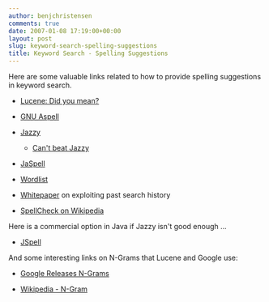 ```yaml
---
author: benjchristensen
comments: true
date: 2007-01-08 17:19:00+00:00
layout: post
slug: keyword-search-spelling-suggestions
title: Keyword Search - Spelling Suggestions
---
```


Here are some valuable links related to how to provide spelling suggestions in keyword search.



	
  * [Lucene: Did you mean?](http://today.java.net/pub/a/today/2005/08/09/didyoumean.html)

	
  * [GNU Aspell](http://aspell.net/)

	
  * [Jazzy](http://jazzy.sourceforge.net/)

	
    * [Can't beat Jazzy](http://www-128.ibm.com/developerworks/java/library/j-jazzy/)




	
  * [JaSpell](http://jaspell.sourceforge.net/)

	
  * [Wordlist](http://wordlist.sourceforge.net/)

	
  * [Whitepaper](http://acl.ldc.upenn.edu/acl2004/emnlp/pdf/Cucerzan.pdf) on exploiting past search history

	
  * [SpellCheck on Wikipedia](http://en.wikipedia.org/wiki/Spellcheck)


Here is a commercial option in Java if Jazzy isn't good enough ...

	
  * [JSpell](http://www.thesolutioncafe.com/java-spell-checker.html)


And some interesting links on N-Grams that Lucene and Google use:

	
  * [Google Releases N-Grams](http://googleresearch.blogspot.com/2006/08/all-our-n-gram-are-belong-to-you.html)

	
  * [Wikipedia - N-Gram
](http://en.wikipedia.org/wiki/N-gram)



